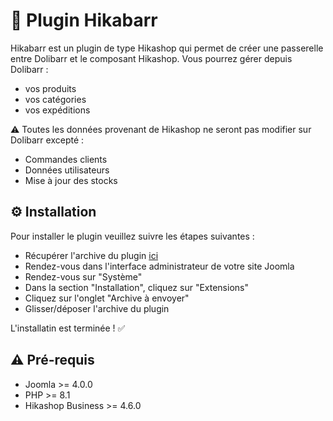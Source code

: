 # 🔌 Plugin Hikabarr
Hikabarr est un plugin de type Hikashop qui permet de créer une passerelle entre Dolibarr et le composant Hikashop.
Vous pourrez gérer depuis Dolibarr :
- vos produits
- vos catégories
- vos expéditions

⚠️ Toutes les données provenant de Hikashop ne seront pas modifier sur Dolibarr excepté :
- Commandes clients
- Données utilisateurs
- Mise à jour des stocks

## ⚙️ Installation
Pour installer le plugin veuillez suivre les étapes suivantes :
- Récupérer l'archive du plugin [ici]()
- Rendez-vous dans l'interface administrateur de votre site Joomla
- Rendez-vous sur "Système"
- Dans la section "Installation", cliquez sur "Extensions"
- Cliquez sur l'onglet "Archive à envoyer"
- Glisser/déposer l'archive du plugin

L'installatin est terminée ! ✅

## ⚠️ Pré-requis
- Joomla >= 4.0.0
- PHP >= 8.1
- Hikashop Business >= 4.6.0